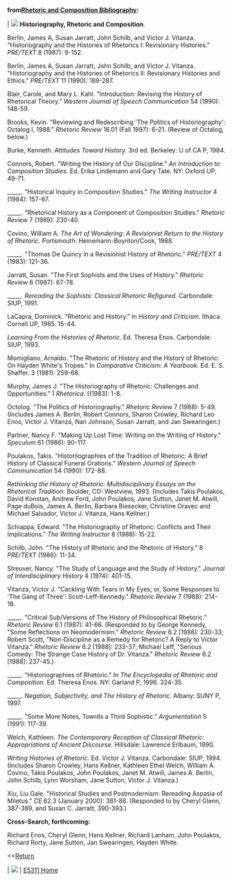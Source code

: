   
  
**from[Rhetoric and Composition Bibliography](index.html):**

  
|  ![](engrulea.gif) **Historiography, Rhetoric and Composition**.

Berlin, James A, Susan Jarratt, John Schilb, and Victor J. Vitanza.
"Historiography and the Histories of Rhetorics I: Revisionary Histories."
_PRE/TEXT_ 8 (1987): 9-152.

Berlin, James A, Susan Jarratt, John Schilb, and Victor J. Vitanza.
"Historiography and the Histories of Rhetorics II: Revisionary Histories and
Ethics." _PRE/TEXT_ 11 (1990): 169-287.

Blair, Carole, and Mary L. Kahl. "Introduction: Revising the History of
Rhetorical Theory." _Western Journal of Speech Communication_ 54 (1990):
148-59.

Brooks, Kevin. "Reviewing and Redescribing 'The Politics of Historiography':
Octalog I, 1988." _Rhetoric Review_ 16.01 (Fall 1997): 6-21. (Review of
Octalog, below.)

Burke, Kenneth. _Attitudes Toward History._ 3rd ed. Berkeley: U of CA P, 1984.

Connors, Robert. "Writing the History of Our Discipline." _An Introduction to
Composition Studies._ Ed. Erika Lindemann and Gary Tate. NY: Oxford UP, 49-71.

_____. "Historical Inquiry in Composition Studies." _The Writing Instructor_ 4
(1984): 157-67.

_____. "Rhetorical History as a Component of Composition Studies." _Rhetoric
Review_ 7 (1989): 230-40.

Covino, William A. _The Art of Wondering: A Revisionist Return to the History
of Rhetoric._ Portsmouth: Heinemann-Boynton/Cook, 1988.

_____. "Thomas De Quincy in a Revisionist History of Rhetoric." _PRE/TEXT_ 4
(1983): 121-36.

Jarratt, Susan. "The First Sophists and the Uses of History." _Rhetoric
Review_ 6 (1987): 67-78.

_____. _Rereading the Sophists: Classical Rhetoric Refigured._ Carbondale:
SIUP, 1991.

LaCapra, Dominick. "Rhetoric and History." In _History and Criticism._ Ithaca:
Cornell UP, 1985. 15-44.

_Learning From the Histories of Rhetoric._ Ed. Theresa Enos. Carbondale: SIUP,
1993.

Momigliano, Arnaldo. "The Rhetoric of History and the History of Rhetoric: On
Hayden White's Tropes." In _Comparative Criticism: A Yearbook._ Ed. E. S.
Shaffer. 3 (1981): 259-68.

Murphy, James J. "The Historiography of Rhetoric: Challenges and
Opportunities." 1 _Rhetorica._ ((1983): 1-8.

Octolog. "The Politics of Historiography." _Rhetoric Review_ 7 (1988): 5-49.
(Includes James A. Berlin, Robert Connors, Sharon Crowley, Richard Leo Enos,
Victor J. Vitanza, Nan Johnson, Susan Jarratt, and Jan Swearingen.)

Partner, Nancy F. "Making Up Lost Time: Writing on the Writing of History."
_Speculum_ 61 (1986): 90-117.

Poulakos, Takis. "Historiiographies of the Tradition of Rhetoric: A Brief
History of Classical Funeral Orations." _Western Journal of Speech
Communication_ 54 (1990): 172-88.

_Rethinking the History of Rhetoric: Multidisciplinary Essays on the
Rhetorical Tradition._ Boulder, CO: Westview, 1993.  (Includes Takis Poulakos,
David Konstan, Andrew Ford, John Poulakos, Jane Sutton, Janet M. Atwill, Page
duBois, James A. Berlin, Barbara Biesecker, Christine Oravec and Michael
Salvador, Victor J. Vitanza, Hans Kellner.)

Schiappa, Edward. "The Historiography of Rhetoric: Conflicts and Their
Implications." _The Writing Instructor_ 8 (1988): 15-22.

Schilb, John. "The History of Rhetoric and the Rhetoric of History." 8
_PRE/TEXT_ (1986): 11-34.

Streuver, Nancy. "The Study of Language and the Study of History." _Journal of
Interdisciplinary History_ 4 (1974): 401-15.

Vitanza, Victor J. "Cackling With Tears in My Eyes; or, Some Responses to 'The
Gang of Three': Scott-Leff-Kennedy." _Rhetoric Review_ 7 (1988): 214-18.

_____. "Critical Sub/Versions of The History of Philosophical Rhetoric."
_Rhetoric Review_ 6.1 (1987): 41-66.  (Responded to by George Kennedy, "Some
Reflections on Neomodernism." _Rhetoric Review_ 6.2 [1988]: 230-33; Robert
Scott, "Non-Discipline as a Remedy for Rhetoric? A Reply to Victor Vitanza."
_Rhetoric Review_ 6.2 [1988]: 233-37; Michael Leff, "Serious Comedy: The
Strange Case History of Dr. Vitanza." _Rhetoric Review_ 6.2 [1988]: 237-45.)

_____. "Historiographies of Rhetoric." In _The Encyclopedia of Rhetoric and
Composition._ Ed. Theresa Enos. NY: Garland P, 1996. 324-35.

_____. _Negation, Subjectivity, and The History of Rhetoric._ Albany: SUNY P,
1997.

_____. "Some More Notes, Towrds a Third Sophistic." _Argumentation_ 5 (1991):
117-39.

Welch, Kathleen. _The Contemporary Reception of Classical Rhetoric:
Appropriations of Ancient Discourse._ Hillsdale: Lawrence Erlbaum, 1990.

_Writing Histories of Rhetoric._ Ed. Victor J. Vitanza. Carbondale: SIUP,
1994.  (Includes Sharon Crowley, Hans Kellner, Kathleen Ethel Welch, William
A. Covino, Takis Poulakos, John Poulakos, Janet M. Atwill, James A. Berlin,
John Schilb, Lynn Worsham, Jane Sutton, Victor J. Vitanza.)

Xiu, Liu Gale. "Historical Studies and Postmodernism: Rereading Aspasia of
Miletus." _CE_ 62.3 (January 2000): 361-86.  (Responded to by Cheryl Glenn,
387-389, and Susan C. Jarratt, 390-393.)

  
**Cross-Search, forthcoming:**

Richard Enos, Cheryl Glenn, Hans Kellner, Richard Lanham, John Poulakos,
Richard Rorty, Jane Sutton, Jan Swearingen, Hayden White.

  
<<[Return](biblio.html)

  
| ![](e5311button.gif) |  [E5311
Home](http://www.uta.edu/english/rcct/E5311/index.html)

  

